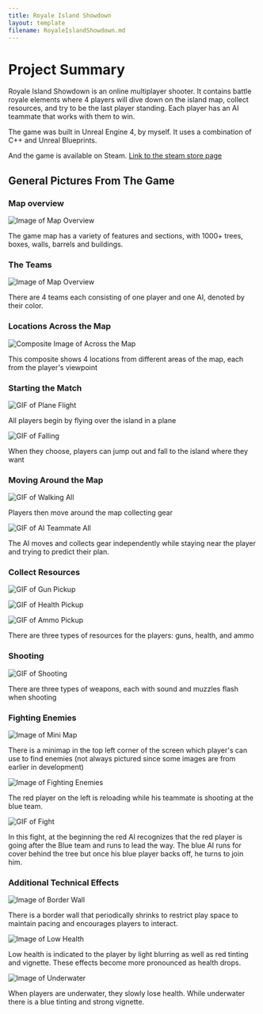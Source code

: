 ```yaml
---
title: Royale Island Showdown
layout: template
filename: RoyaleIslandShowdown.md
---
```


# Project Summary

Royale Island Showdown is an online multiplayer shooter. It contains battle royale elements where 4 players will dive down on the island map, 
collect resources, and try to be the last player standing.  Each player has an AI teammate that works with them to win.

The game was built in Unreal Engine 4, by myself. It uses a combination of C++ and Unreal Blueprints.

And the game is available on Steam. [Link to the steam store page](https://store.steampowered.com/app/1528570/Royale_Island_Showdown/)

## General Pictures From The Game

### Map overview

![Image of Map Overview](https://loganthatcher.com/images/RIS/images/Overview16by9.png)

The game map has a variety of features and sections, with 1000+ trees, boxes, walls, barrels and buildings.

### The Teams

![Image of Map Overview](https://loganthatcher.com/images/RIS/images/TeamShot.png)

There are 4 teams each consisting of one player and one AI, denoted by their color. 

### Locations Across the Map

![Composite Image of Across the Map](https://loganthatcher.com/images/RIS/images/RIS_Map_Composite.png)

This composite shows 4 locations from different areas of the map, each from the player's viewpoint

### Starting the Match

![GIF of Plane Flight](https://loganthatcher.com/images/RIS/GIFs/PlaneFlight.gif)

All players begin by flying over the island in a plane

![GIF of Falling](https://loganthatcher.com/images/RIS/GIFs/Falling.gif)

When they choose, players can jump out and fall to the island where they want

### Moving Around the Map

![GIF of Walking All](https://loganthatcher.com/images/RIS/GIFs/WalkingAll.gif)

Players then move around the map collecting gear




![GIF of AI Teammate All](https://loganthatcher.com/images/RIS/GIFs/AITeammateAll.gif)

The AI moves and collects gear independently while staying near the player and trying to predict their plan.



### Collect Resources

![GIF of Gun Pickup](https://loganthatcher.com/images/RIS/GIFs/GunPickup.gif)

![GIF of Health Pickup](https://loganthatcher.com/images/RIS/GIFs/HealthPickup.gif)

![GIF of Ammo Pickup](https://loganthatcher.com/images/RIS/GIFs/AmmoPickup.gif)

There are three types of resources for the players: guns, health, and ammo

### Shooting



![GIF of Shooting](https://loganthatcher.com/images/RIS/GIFs/Shooting.gif)

There are three types of weapons, each with sound and muzzles flash when shooting

### Fighting Enemies

![Image of Mini Map](https://loganthatcher.com/images/RIS/images/MiniMap.png)

There is a minimap in the top left corner of the screen which player's can use to find enemies
(not always pictured since some images are from earlier in development)



![Image of Fighting Enemies](https://loganthatcher.com/images/RIS/images/FightingEnemies.png)

The red player on the left is reloading while his teammate is shooting at the blue team.

![GIF of Fight](https://loganthatcher.com/images/RIS/GIFs/Fight.gif)

In this fight, at the beginning the red AI recognizes that the red player is going after the Blue team and runs to lead the way. 
The blue AI runs for cover behind the tree but once his blue player backs off, he turns to join him.


### Additional Technical Effects 

![Image of Border Wall](https://loganthatcher.com/images/RIS/images/BorderWall.png)

There is a border wall that periodically shrinks to restrict play space to maintain pacing and encourages players to interact.

![Image of Low Health](https://loganthatcher.com/images/RIS/images/LowHealth.png)

Low health is indicated to the player by light blurring as well as red tinting and vignette. 
These effects become more pronounced as health drops.

![Image of Underwater](https://loganthatcher.com/images/RIS/images/Underwater.png)

When players are underwater, they slowly lose health. While underwater there is a blue tinting and strong vignette.

